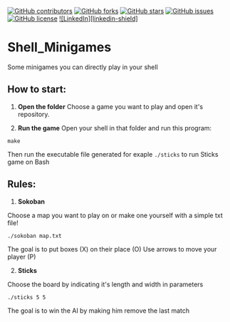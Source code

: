 [![GitHub contributors](https://img.shields.io/github/contributors/kajtteepitech/AI-for-Self-Driving-Car?style=for-the-badge)](https://github.com/kajtteepitech/AI-for-Self-Driving-Car/graphs/contributors)
[![GitHub forks](https://img.shields.io/github/forks/kajtteepitech/AI-for-Self-Driving-Car?style=for-the-badge)](https://github.com/kajtteepitech/AI-for-Self-Driving-Car/network)
[![GitHub stars](https://img.shields.io/github/stars/kajtteepitech/AI-for-Self-Driving-Car?style=for-the-badge)](https://github.com/kajtteepitech/AI-for-Self-Driving-Car/stargazers)
[![GitHub issues](https://img.shields.io/github/issues/kajtteepitech/AI-for-Self-Driving-Car?style=for-the-badge)](https://github.com/kajtteepitech/AI-for-Self-Driving-Car/issues)
[![GitHub license](https://img.shields.io/github/license/kajtteepitech/AI-for-Self-Driving-Car?style=for-the-badge)](https://github.com/kajtteepitech/AI-for-Self-Driving-Car)
[![LinkedIn][linkedin-shield]](https://www.linkedin.com/in/ilia-s-a43b3b203/)
# Shell_Minigames
Some minigames you can directly play in your shell

## How to start:

1. **Open the folder**
Choose a game you want to play and open it's repository.

2. **Run the game**
Open your shell in that folder and run this program:
```
make
```
Then run the executable file generated
for exaple ```./sticks``` to run Sticks game on Bash

## Rules:

1. **Sokoban**

Choose a map you want to play on or make one yourself with a simple txt file!

```
./sokoban map.txt
```
The goal is to put boxes (X) on their place (O)
Use arrows to move your player (P)

2. **Sticks**

Choose the board by indicating it's length and width in parameters
```
./sticks 5 5
```
The goal is to win the AI by making him remove the last match